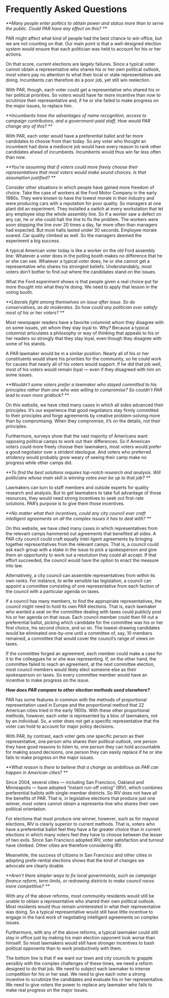 # Frequently Asked Questions

_**Many people enter politics to obtain power and status more than to serve the public. Could PAR have any effect on this? **_

PAR might affect what kind of people had the best chance to win office, but we are not counting on that. Our main point is that a well-designed election system would ensure that each politician was held to account for his or her actions.

On that score, current elections are largely failures. Since a typical voter cannot obtain a representative who shares his or her own political outlook, most voters pay no attention to what their local or state representatives are doing. Incumbents can therefore do a poor job, yet still win reelection.

With PAR, though, each voter could get a representative who shared his or her political priorities. So voters would have far more incentive than now to scrutinize their representative and, if he or she failed to make progress on the major issues, to replace him.

_**Incumbents have the advantages of name recognition, access to campaign contributors, and a government-paid staff. How would PAR change any of this? **_

With PAR, each voter would have a preferential ballot and far more candidates to choose from than today. So any voter who thought an incumbent had done a mediocre job would have every reason to rank other candidates ahead of incumbents. Incumbents would thus win far less often than now.

_**You’re assuming that if voters could more freely choose their representatives that most voters would make sound choices. Is that assumption justified?
**_

Consider other situations in which people have gained more freedom of choice. Take the case of workers at the Ford Motor Company in the early 1980s. They were known to have the lowest morale in their industry and were producing cars with a reputation for poor quality. So managers at one plant did an experiment. They installed a switch at every workstation that let any employee stop the whole assembly line. So if a worker saw a defect on any car, he or she could halt the line to fix the problem. The workers were soon stopping the line over 20 times a day, far more often than managers had expected. But most halts lasted under 30 seconds. Employee morale soared. Car quality climbed as well. So the managers deemed the experiment a big success.

A typical American voter today is like a worker on the old Ford assembly line: Whatever a voter does in the polling booth makes no difference that he or she can see. Whatever a typical voter does, he or she cannot get a representative who shares his strongest beliefs. Understandably, most voters don’t bother to find out where the candidates stand on the issues.

What the Ford experiment shows is that people given a real choice put far more thought into what they’re doing. We need to apply that lesson in the voting booth.

_**Liberals fight among themselves on issue after issue. So do conservatives, as do moderates. So how could any politician ever satisfy most of his or her voters? **_

Most newspaper readers have a favorite columnist whom they disagree with on some issues, yet whom they stay loyal to. Why? Because a typical columnist articulates a philosophy or way of thinking that appeals to his or her readers so strongly that they stay loyal, even though they disagree with some of his stands.

A PAR lawmaker would be in a similar position. Nearly all of his or her constituents would share his priorities for the community, so he could work for causes that nearly all of his voters would support. If he did that job well, most of his voters would remain loyal — even if they disagreed with him on some issues.

_**Wouldn’t some voters prefer a lawmaker who stayed committed to his principles rather than one who was willing to compromise? So couldn’t PAR lead to even more gridlock? **_

On this website, we have cited many cases in which all sides advanced their principles. It’s our experience that good negotiators stay firmly committed to their principles and forge agreements by creative problem-solving more than by compromising. When they compromise, it’s on the details, not their principles.

Furthermore, surveys show that the vast majority of Americans want opposing political camps to work out their differences. So if American voters could more freely choose their lawmakers, most voters would prefer a good negotiator over a strident ideologue. And voters who preferred stridency would probably grow weary of seeing their camp make no progress while other camps did.

_**To find the best solutions requires top-notch research and analysis. Will politicians whose main skill is winning votes ever be up to that job? **_

Lawmakers can turn to staff members and outside experts for quality research and analysis. But to get lawmakers to take full advantage of those resources, they would need strong incentives to seek out first-rate solutions. PAR’s purpose is to give them those incentives.

_**No matter what their incentives, could any city council ever craft intelligent agreements on all the complex issues it has to deal with? **_

On this website, we have cited many cases in which representatives from the relevant camps hammered out agreements that benefited all sides. A PAR city council could craft equally intel-ligent agreements by bringing together representatives from the relevant camps.  That is, a council could ask each group with a stake in the issue to pick a spokesperson and give them an opportunity to work out a resolution they could all accept. If that effort succeeded, the council would have the option to enact the measure into law.

Alternatively, a city council can assemble representatives from within its own ranks. For instance, to write sensible tax legislation, a council can appoint a committee consisting of one representative from each faction of the council with a particular agenda on taxes.

If a council has many members, to find the appropriate representatives, the council might need to hold its own PAR elections. That is, each lawmaker who wanted a seat on the committee dealing with taxes could publicly post his or her agenda on that issue. Each council member could then fill out a preferential ballot, picking which candidate for the committee was his or her first choice, his second choice, and so on. The lowest-drawing candidates would be eliminated one-by-one until a committee of, say, 10 members remained, a committee that would cover the council’s range of views on taxes.

If the committee forged an agreement, each member could make a case for it to the colleagues he or she was representing. If, on the other hand, the committee failed to reach an agreement, at the next committee election, most council members would likely elect someone else as their spokesperson on taxes. So every committee member would have an incentive to make progress on the issue.

_**How does PAR compare to other election methods used elsewhere?**_

PAR has some features in common with the methods of proportional representation used in Europe and the proportional method that 22 American cities tried in the early 1900s. With these other proportional methods, however, each voter is represented by a bloc of lawmakers, not by an individual. So, a voter does not get a specific representative that the voter can hold to account for major policy decisions.

With PAR, by contrast, each voter gets one specific person as their representative, one person who shares their political outlook, one person they have good reasons to listen to, one person they can hold accountable for making sound decisions, one person they can easily replace if he or she fails to make progress on the major issues.

_**What reason is there to believe that a change as ambitious as PAR can happen in American cities?
**_

Since 2004, several cities — including San Francisco, Oakland and Minneapolis — have adopted “instant run-off voting” (IRV), which combines preferential ballots with single-member districts. So IRV does not have all the benefits of PAR. That is, in legislative elections that produce just one winner, most voters cannot obtain a representa-tive who shares their own political orientation.

For elections that must produce one winner, however, such as for mayoral elections, IRV is clearly superior to current methods. That is, voters who have a preferential ballot feel they have a far greater choice than in current elections in which many voters feel they have to choose between the lesser of two evils. Since San Francisco adopted IRV, voter satisfaction and turnout have climbed. Other cities are therefore considering IRV.

Meanwhile, the success of citizens in San Francisco and other cities in adopting prefe-rential elections shows that the kind of changes we advocate are clearly doable.

_**Aren’t there simpler ways to fix local governments, such as campaign finance reform, term limits, or redrawing districts to make council races more competitive? **_

With any of the above reforms, most community residents would still be unable to obtain a representative who shared their own political outlook. Most residents would thus remain uninterested in what their representative was doing. So a typical representative would still have little incentive to engage in the hard work of negotiating intelligent agreements on complex issues.

Furthermore, with any of the above reforms, a typical lawmaker could still stay in office just by making his main election opponent look worse than himself. So most lawmakers would still have stronger incentives to bash political opponents than to work productively with them.

The bottom line is that if we want our town and city councils to grapple sensibly with the complex challenges of these times, we need a reform designed to do that job. We need to subject each lawmaker to intense competition for his or her seat. We need to give each voter a strong incentive to scrutinize the candidates and evaluate his or her representative. We need to give voters the power to replace any lawmaker who fails to make real progress on the major issues.